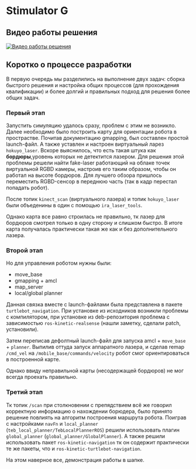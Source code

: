 # Stimulator G

## Видео работы решения

[![Видео работы решения](http://img.youtube.com/vi/Bpk09-oP4mI/sddefault.jpg)](http://www.youtube.com/watch?v=Bpk09-oP4mI)

## Коротко о процессе разработки

В первую очередь мы разделились на выполнение двух задач: сборка быстрого решения и настройка общих процессов (для прохождения квалификации) и более долгий и правильных подход для решения более общих задач.

### Первый этап

Запустить симуляцию удалось сразу, проблем с этим не возникло. Далее необходимо было построить карту для ориентации робота в прострастве. Почитав документацию gmapping, был составлен простой launch-файл. А также уставлен и настроен виртуальный ларез `hokuyo_laser`. Вскоре выяснилось, что есть такая штука как **бордюры**,уровень которых не детектится лазером. Для решения этой проблемы решели найти fake-laser работающий на облаке точек виртуальной RGBD камеры, настроив его таким образом, чтобы он работал на высоте бордюров. Для лучшего обзора пришлось переместить RGBD-сенсор в переднюю часть (так в кадр перестал попадать робот).

После топик `kinect_scan` (виртуального лазера) и топик `hokuyo_laser` были объеденины в один с помощью `ira_laser_tools`.

Однако карта все равно строилась не правильно, тк лазер для бордюров смотрел только в одну сторону и слишком быстро. В итоге карта получалась практически такая же как и без дополнительного лазера.

### Второй этап

Но для управления роботом нужны были:

* move_base
* gmapping + amcl
* map_server
* local/global planner

Данная связка вместе с launch-файлами  была представлена в пакете `turtlebot_navigation`. При установке из исходников возникли проблемы с компилятором, при установке из deb-репозитория проблема с зависимостью `ros-kinetic-realsense` (нашли заметку, сделали patch, установили).

Затем переписав дефолтный launch-файл для запуска amcl + `move_base` + `planner`. Выпилив оттуда запуск аппаратного лазера, и сделав remap `/cmd_vel` на `/mobile_base/commands/velocity` робот смог ориентироваться в построенной карте.

Однако ввиду неправильной карты (несодержащей бордюров) не мог всегда проехать правильно.

### Третий этап

Тк топик `/scan` при столкновении с препядствием всё же говорил корректную информацию о нахождении борюдера, было принято решение повлиять на алгоритм построения маршрута робота.
Поиграв с настройками `navFn` и `local_planner` (`teb_local_planner/TebLocalPlannerROS`) решили использовать плагин `global_planner` (`global_planner/GlobalPlanner`). А также решили использовать пакет `ros-kinetic-navigation` тк он содержит практически те же пакеты, что и `ros-kinetic-turtlebot-navigation`.

На этом наверное все, демонстрация работы в шапке.

